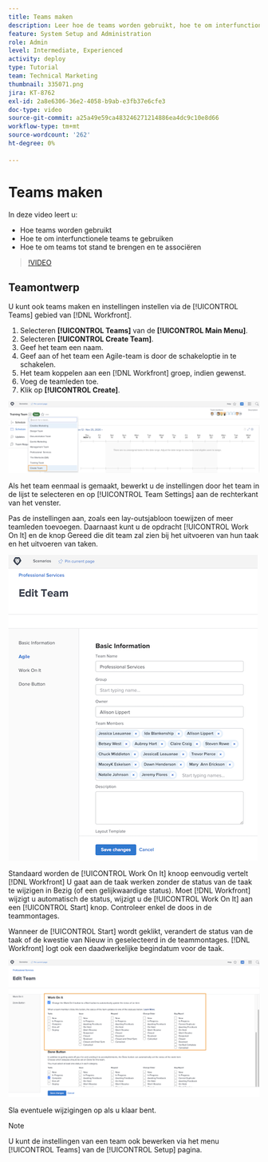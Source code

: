 ```yaml
---
title: Teams maken
description: Leer hoe de teams worden gebruikt, hoe te om interfunctionele teams te gebruiken, en hoe te om teams tot stand te brengen helpen gebruikers organiseren en toestemmingen verlenen.
feature: System Setup and Administration
role: Admin
level: Intermediate, Experienced
activity: deploy
type: Tutorial
team: Technical Marketing
thumbnail: 335071.png
jira: KT-8762
exl-id: 2a8e6306-36e2-4058-b9ab-e3fb37e6cfe3
doc-type: video
source-git-commit: a25a49e59ca483246271214886ea4dc9c10e8d66
workflow-type: tm+mt
source-wordcount: '262'
ht-degree: 0%

---
```


# Teams maken

In deze video leert u:

* Hoe teams worden gebruikt
* Hoe te om interfunctionele teams te gebruiken
* Hoe te om teams tot stand te brengen en te associëren

>[!VIDEO](https://video.tv.adobe.com/v/335071/?quality=12&learn=on)

## Teamontwerp

U kunt ook teams maken en instellingen instellen via de [!UICONTROL Teams] gebied van [!DNL Workfront].

1. Selecteren **[!UICONTROL Teams]** van de **[!UICONTROL Main Menu]**.
1. Selecteren **[!UICONTROL Create Team]**.
1. Geef het team een naam.
1. Geef aan of het team een Agile-team is door de schakeloptie in te schakelen.
1. Het team koppelen aan een [!DNL Workfront] groep, indien gewenst.
1. Voeg de teamleden toe.
1. Klik op **[!UICONTROL Create]**.

![Teammenu op [!UICONTROL Teams] page](assets/admin-fund-create-team.png)

Als het team eenmaal is gemaakt, bewerkt u de instellingen door het team in de lijst te selecteren en op [!UICONTROL Team Settings] aan de rechterkant van het venster.

Pas de instellingen aan, zoals een lay-outsjabloon toewijzen of meer teamleden toevoegen. Daarnaast kunt u de opdracht [!UICONTROL Work On It] en de knop Gereed die dit team zal zien bij het uitvoeren van hun taak en het uitvoeren van taken.

![[!UICONTROL Edit Team] venster](assets/admin-fund-team-settings.png)

Standaard worden de [!UICONTROL Work On It] knoop eenvoudig vertelt [!DNL Workfront] U gaat aan de taak werken zonder de status van de taak te wijzigen in Bezig (of een gelijkwaardige status). Moet [!DNL Workfront] wijzigt u automatisch de status, wijzigt u de [!UICONTROL Work On It] aan een [!UICONTROL Start] knop. Controleer enkel de doos in de teammontages.

Wanneer de [!UICONTROL Start] wordt geklikt, verandert de status van de taak of de kwestie van Nieuw in geselecteerd in de teammontages. [!DNL Workfront] logt ook een daadwerkelijke begindatum voor de taak.

![[!UICONTROL Work On It] deel van [!UICONTROL Edit Team] venster](assets/admin-fund-start-button-team.png)

Sla eventuele wijzigingen op als u klaar bent.


>[!NOTE]
>
>U kunt de instellingen van een team ook bewerken via het menu [!UICONTROL Teams] van de [!UICONTROL Setup] pagina.

<!---
learn more URLs
Create a team
Work On It and Done button overview
--->
